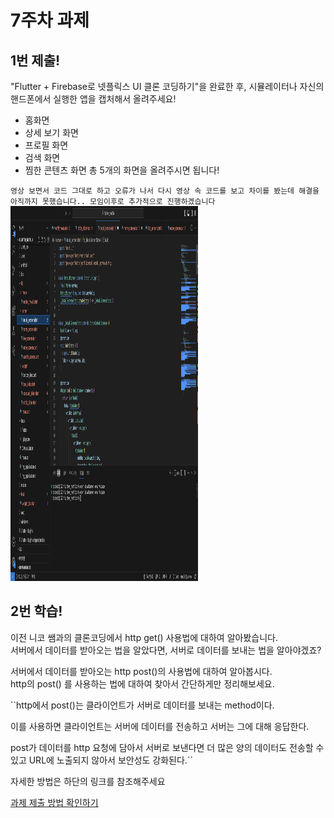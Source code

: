 # 7주차 과제

## 1번 제출!

"Flutter + Firebase로 넷플릭스 UI 클론 코딩하기"을 완료한 후,
시뮬레이터나 자신의 핸드폰에서 실행한 앱을 캡처해서 올려주세요!
- 홈화면
- 상세 보기 화면
- 프로필 화면
- 검색 화면
- 찜한 콘텐츠 화면
총 5개의 화면을 올려주시면 됩니다!

``영상 보면서 코드 그대로 하고 오류가 나서 다시 영상 속 코드를 보고 차이를 봤는데 해결을 아직까지 못했습니다..
   모임이후로 추가적으로 진행하겠습니다``
   <img src="https://github.com/GDSC-Hanyang/2023-App-Study/blob/Kongtaks/Week%207/Assignment/%EC%9D%B4%ED%83%81%ED%98%84/%E1%84%8B%E1%85%B5%E1%84%90%E1%85%A1%E1%86%A8%E1%84%92%E1%85%A7%E1%86%AB%207%E1%84%8C%E1%85%AE%E1%84%8E%E1%85%A1.png" width="300" height="600"/>

## 2번 학습!

이전 니코 쌤과의 클론코딩에서 http get() 사용법에 대하여 알아봤습니다.<br>
서버에서 데이터를 받아오는 법을 알았다면, 서버로 데이터를 보내는 법을 알아야겠죠?

서버에서 데이터를 받아오는 http post()의 사용법에 대하여 알아봅시다.<br>
http의 post() 를 사용하는 법에 대하여 찾아서 간단하게만 정리해보세요.


``http에서 post()는 클라이언트가 서버로 데이터를 보내는 method이다.

이를 사용하면 클라이언트는 서버에 데이터를 전송하고 서버는 그에 대해 응답한다.

post가 데이터를 http 요청에 담아서 서버로 보낸다면 더 많은 양의 데이터도 전송할 수 있고
URL에 노출되지 않아서 보안성도 강화된다.``

 
자세한 방법은 하단의 링크를 참조해주세요

[과제 제출 방법 확인하기](https://github.com/GDSC-Hanyang/2023-App-Study/issues/4)
